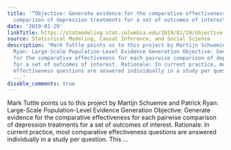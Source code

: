 ```yaml
---
title: '“Objective: Generate evidence for the comparative effectiveness for each pairwise
  comparison of depression treatments for a set of outcomes of interest.”'
date: '2019-01-29'
linkTitle: https://statmodeling.stat.columbia.edu/2019/01/29/objective-generate-evidence-comparative-effectiveness-pairwise-comparison-depression-treatments-set-outcomes-interest/
source: Statistical Modeling, Causal Inference, and Social Science
description: 'Mark Tuttle points us to this project by Martijn Schuemie and Patrick
  Ryan: Large-Scale Population-Level Evidence Generation Objective: Generate evidence
  for the comparative effectiveness for each pairwise comparison of depression treatments
  for a set of outcomes of interest. Rationale: In current practice, most comparative
  effectiveness questions are answered individually in a study per question. This
  ...'
disable_comments: true
---
```

Mark Tuttle points us to this project by Martijn Schuemie and Patrick Ryan: Large-Scale Population-Level Evidence Generation Objective: Generate evidence for the comparative effectiveness for each pairwise comparison of depression treatments for a set of outcomes of interest. Rationale: In current practice, most comparative effectiveness questions are answered individually in a study per question. This ...